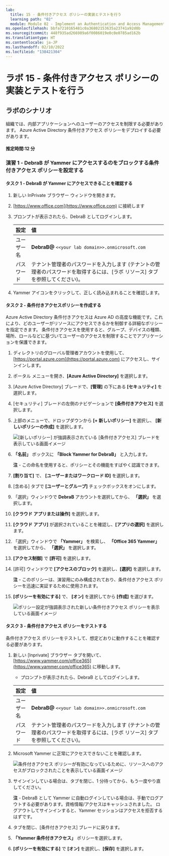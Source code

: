 ```yaml
---
lab:
  title: 15 - 条件付きアクセス ポリシーの実装とテストを行う
  learning path: "02"
  module: Module 02 - Implement an Authentication and Access Management Solution
ms.openlocfilehash: bbfa7210165481c0a36802153635a23741a92d0b
ms.sourcegitcommit: 448f935ad266989a6f0086019e0c0e0785ad162b
ms.translationtype: HT
ms.contentlocale: ja-JP
ms.lasthandoff: 02/10/2022
ms.locfileid: "138421304"
---
```

# <a name="lab-15---implement-and-test-a-conditional-access-policy"></a>ラボ 15 - 条件付きアクセス ポリシーの実装とテストを行う

## <a name="lab-scenario"></a>ラボのシナリオ

組織では、内部アプリケーションへのユーザーのアクセスを制限する必要があります。 Azure Active Directory 条件付きアクセス ポリシーをデプロイする必要があります。

#### <a name="estimated-time-12-minutes"></a>推定時間:12 分

### <a name="exercise-1---set-a-conditional-access-policy-to-block-debrab-from-accessing-yammer"></a>演習 1 - DebraB が Yammer にアクセスするのをブロックする条件付きアクセス ポリシーを設定する

#### <a name="task-1----confirm-debrab-has-access-to-yammer"></a>タスク 1 - DebraB が Yammer にアクセスできることを確認する

1. 新しい InPrivate ブラウザー ウィンドウを開きます。
2. [https://www.office.com](https://www.office.com) に接続します 
3. プロンプトが表示されたら、DebraB としてログインします。

    | 設定 | 値 |
    | :--- | :--- |
    | ユーザー名 | **DebraB@** `<<your lab domain>>.onmicrosoft.com` |
    | パスワード | テナント管理者のパスワードを入力します (テナントの管理者のパスワードを取得するには、[ラボ リソース] タブを参照してください)。 |
    
4. Yammer アイコンをクリックして、正しく読み込まれることを確認します。

#### <a name="task-2----create-a-conditional-access-policy"></a>タスク 2 - 条件付きアクセスポリシーを作成する

Azure Active Directory 条件付きアクセスは Azure AD の高度な機能です。これにより、どのユーザーがリソースにアクセスできるかを制御する詳細なポリシーを指定できます。 条件付きアクセスを使用すると、グループ、デバイスの種類、場所、ロールなどに基づいてユーザーのアクセスを制限することでアプリケーションを保護できます。

1. ディレクトリのグローバル管理者アカウントを使用して、[https://portal.azure.com](https://portal.azure.com) にアクセスし、サインインします。

2. ポータル メニューを開き、**[Azure Active Directory]** を選択します。

3. [Azure Active Directory] ブレードで、**[管理]** の下にある **[セキュリティ]** を選択します。

4. [セキュリティ] ブレードの左側のナビゲーションで **[条件付きアクセス]** を選択します。

5. 上部のメニューで、ドロップダウンから **[+ 新しいポリシー]** を選択し、 **[新しいポリシーの作成]** を選択します。

    ![[新しいポリシー] が強調表示されている [条件付きアクセス] ブレードを表示している画面イメージ](./media/lp2-mod1-conditional-access-new-policy.png)

6. **「名前」** ボックスに **「Block Yammer for DebraB」** と入力します。

    **注** - この命名を使用すると、ポリシーとその機能をすばやく認識できます。

7. **[割り当て]** で、 **[ユーザーまたはワークロード ID]** を選択します。

8. [含める] タブで **[ユーザーとグループ]** チェックボックスをオンにします。

9. 「選択」ウィンドウで **DebraB** アカウントを選択してから、 **「選択」** を選択します。

10. **[クラウド アプリまたは操作]** を選択します。

11. **[クラウド アプリ]** が選択されていることを確認し、**[アプリの選択]** を選択します。

12. 「選択」ウィンドウで **「Yammer」** を検索し、 **「Office 365 Yammer」** を選択してから、 **「選択」** を選択します。

13. **[アクセス制御]** で **[許可]** を選択します。

14. [許可] ウィンドウで **[アクセスのブロック]** を選択し、**[選択]** を選択します。

    **注** - このポリシーは、演習用にのみ構成されており、条件付きアクセス ポリシーを迅速に実証するために使用されます。

15. **[ポリシーを有効にする]** で、 **[オン]** を選択してから **[作成]** を選びます。

    ![ポリシー設定が強調表示された新しい条件付きアクセス ポリシーを表示している画面イメージ](./media/lp2-mod3-create-conditional-access-policy.png)

#### <a name="task-3---test-the-conditional-access-policy"></a>タスク 3 - 条件付きアクセス ポリシーをテストする

条件付きアクセス ポリシーをテストして、想定どおりに動作することを確認する必要があります。

1. 新しい [Inprivate] ブラウザー タブを開いて、[https://www.yammer.com/office365](https://www.yammer.com/office365) に移動します。
     - プロンプトが表示されたら、DebraB としてログインします。

    | 設定 | 値 |
    | :--- | :--- |
    | ユーザー名 | **DebraB@** `<<your lab domain>>.onmicrosoft.com` |
    | パスワード | テナント管理者のパスワードを入力します (テナントの管理者のパスワードを取得するには、[ラボ リソース] タブを参照してください)。 |
      
2. Microsoft Yammer に正常にアクセスできないことを確認します。

    ![条件付きアクセス ポリシーが有効になっているために、リソースへのアクセスがブロックされたことを表示している画面イメージ](./media/lp2-mod3-test-conditional-access-policy.png)

3. サインインしている場合は、タブを閉じ、1 分待ってから、もう一度やり直してください。
    
     **注** - DebraB として Yammer に自動ログインしている場合は、手動でログアウトする必要があります。資格情報/アクセスはキャッシュされました。  ログアウトしてサインインすると、Yammer セッションはアクセスを拒否するはずです。

4. タブを閉じ、[条件付きアクセス] ブレードに戻ります。

5. **「Yammer 条件付きアクセス」** ポリシーを選択します。

6. **[ポリシーを有効にする]** で **[オン]** を選択し、**[保存]** を選択します。
